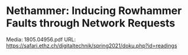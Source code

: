 # Nethammer: Inducing Rowhammer Faults through Network Requests

Media: 1805.04956.pdf
URL: https://safari.ethz.ch/digitaltechnik/spring2021/doku.php?id=readings